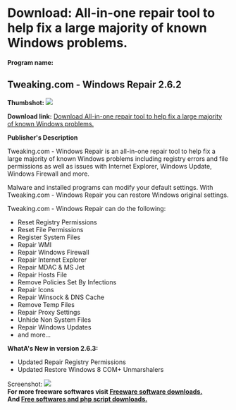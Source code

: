 # Download: All-in-one repair tool to help fix a large majority of known Windows problems.

**Program name:**

## Tweaking.com - Windows Repair 2.6.2

  
**Thumbshot:** ![](http://www.freewarefiles.com/screenshot/twkcomsinrpr_md.jpg)   
  
**Download link:** [Download All-in-one repair tool to help fix a large majority of known Windows problems.](http://freesoftwares.boysofts.com/Tweaking-com-Windows-Repair_program_70466.html)  
  


**Publisher's Description**  
  


Tweaking.com - Windows Repair is an all-in-one repair tool to help fix a large majority of known Windows problems including registry errors and file permissions as well as issues with Internet Explorer, Windows Update, Windows Firewall and more. 

Malware and installed programs can modify your default settings. With Tweaking.com - Windows Repair you can restore Windows original settings.

Tweaking.com - Windows Repair can do the following:

  * Reset Registry Permissions 
  * Reset File Permissions 
  * Register System Files 
  * Repair WMI 
  * Repair Windows Firewall 
  * Repair Internet Explorer 
  * Repair MDAC & MS Jet 
  * Repair Hosts File 
  * Remove Policies Set By Infections 
  * Repair Icons 
  * Repair Winsock & DNS Cache 
  * Remove Temp Files 
  * Repair Proxy Settings 
  * Unhide Non System Files 
  * Repair Windows Updates 
  * and more... 

**WhatA's New in version 2.6.3:**

  * Updated Repair Registry Permissions 
  * Updated Restore Windows 8 COM+ Unmarshalers 

  
  
Screenshot: ![](http://www.freewarefiles.com/screenshot/twkcomsinrpr.jpg)   
**For more freeware softwares visit [Freeware software downloads.](http://freesoftwares.boysofts.com/)**   
**And [Free softwares and php script downloads.](http://www.boysofts.com/)**
